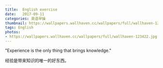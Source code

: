 ```yaml
---
title:  English exercise
date:   2017-09-11
categories: 英语早操
thumbnail: https://wallpapers.wallhaven.cc/wallpapers/full/wallhaven-123422.jpg
tags: English
photos:
- https://wallpapers.wallhaven.cc/wallpapers/full/wallhaven-123422.jpg
---
```


"Experience is the only thing that brings knowledge."
<p>经验是带来知识的唯一的好东西。</p>
